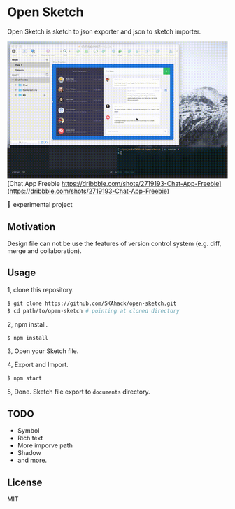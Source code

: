# Open Sketch

Open Sketch is sketch to json exporter and json to sketch importer.

![Intro](doc/images/intro.gif)
[Chat App Freebie https://dribbble.com/shots/2719193-Chat-App-Freebie](https://dribbble.com/shots/2719193-Chat-App-Freebie)

:baby_chick: experimental project

## Motivation

Design file can not be use the features of version control system (e.g. diff, merge and collaboration).

## Usage

1, clone this repository.

```sh
$ git clone https://github.com/SKAhack/open-sketch.git
$ cd path/to/open-sketch # pointing at cloned directory
```

2, npm install.

```sh
$ npm install
```

3, Open your Sketch file.

4, Export and Import.

```sh
$ npm start
```

5, Done. Sketch file export to `documents` directory.

## TODO

- Symbol
- Rich text
- More imporve path
- Shadow
- and more.

## License
MIT

